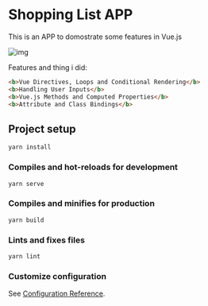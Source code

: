 # Shopping List APP
This is an APP to domostrate some features in Vue.js

![img](https://i.imgur.com/DimYFmU.png)

Features and thing i did:
```html
<b>Vue Directives, Loops and Conditional Rendering</b>
<b>Handling User Inputs</b>
<b>Vue.js Methods and Computed Properties</b>
<b>Attribute and Class Bindings</b>
```


## Project setup
```
yarn install
```

### Compiles and hot-reloads for development
```
yarn serve
```

### Compiles and minifies for production
```
yarn build
```

### Lints and fixes files
```
yarn lint
```

### Customize configuration
See [Configuration Reference](https://cli.vuejs.org/config/).
